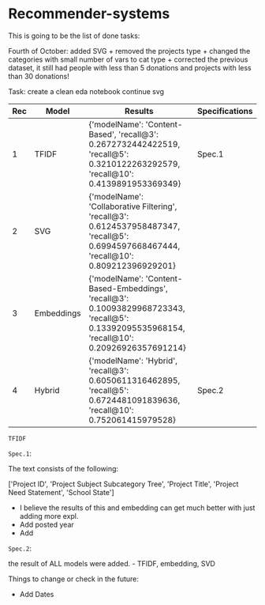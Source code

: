 # Recommender-systems

This is going to be the list of done tasks:

Fourth of October: added SVG + removed the projects type + changed the categories with small number of vars to cat type + corrected the previous dataset, it still had people with less than 5 donations and projects with less than 30 donations!

Task: 
create a clean eda notebook
continue svg

| Rec | Model  | Results | Specifications |
| -- | ------------- | ------------- | ------------- |
| 1 | TFIDF  | {'modelName': 'Content-Based', 'recall@3': 0.2672732442422519, 'recall@5': 0.3210122263292579, 'recall@10': 0.4139891953369349}  | Spec.1 |
| 2 | SVG  | {'modelName': 'Collaborative Filtering', 'recall@3': 0.6124537958487347, 'recall@5': 0.6994597668467444, 'recall@10': 0.809212396929201}  | |
| 3 | Embeddings  | {'modelName': 'Content-Based-Embeddings', 'recall@3': 0.10093829968723343, 'recall@5': 0.13392095535968154, 'recall@10': 0.20926926357691214} | |
| 4 | Hybrid  | {'modelName': 'Hybrid', 'recall@3': 0.6050611316462895, 'recall@5': 0.6724481091839636, 'recall@10': 0.752061415979528} | Spec.2 |


`TFIDF`


`Spec.1`: 

The text consists of the following:

['Project ID', 'Project Subject Subcategory Tree', 'Project Title', 'Project Need Statement', 'School State']

* I believe the results of this and embedding can get much better with just adding more expl.
* Add posted year
* Add <SEP>

`Spec.2`:

the result of ALL models were added. - TFIDF, embedding, SVD


Things to change or check in the future:
* Add Dates